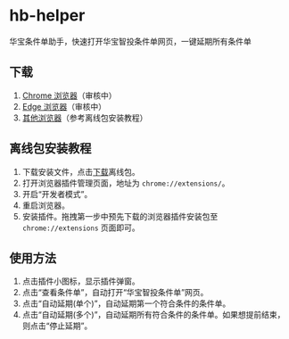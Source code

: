 # hb-helper

华宝条件单助手，快速打开华宝智投条件单网页，一键延期所有条件单

## 下载

1. [Chrome 浏览器]()（审核中）
2. [Edge 浏览器]()（审核中）
3. [其他浏览器](https://github.com/maxmeng93/hb-helper/archive/refs/heads/main.zip)（参考离线包安装教程）

## 离线包安装教程

1. 下载安装文件，点击[下载](https://github.com/maxmeng93/hb-helper/archive/refs/heads/main.zip)离线包。
2. 打开浏览器插件管理页面，地址为 `chrome://extensions/`。
3. 开启“开发者模式”。
4. 重启浏览器。
5. 安装插件。拖拽第一步中预先下载的浏览器插件安装包至 `chrome://extensions` 页面即可。

## 使用方法

1. 点击插件小图标，显示插件弹窗。
2. 点击“查看条件单”，自动打开“华宝智投条件单”网页。
3. 点击“自动延期(单个)”，自动延期第一个符合条件的条件单。
4. 点击“自动延期(多个)”，自动延期所有符合条件的条件单。如果想提前结束，则点击“停止延期”。
